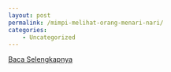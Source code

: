 ```yaml
---
layout: post
permalink: /mimpi-melihat-orang-menari-nari/
categories:
    - Uncategorized
---
```


[Baca Selengkapnya](/03)